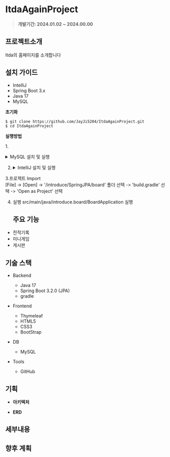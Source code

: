 # ItdaAgainProject

> **개발기간: 2024.01.02 ~ 2024.00.00**

## 프로젝트소개

Itda의 홈페이지를 소개합니다

## 설치 가이드
- IntelliJ 
- Spring Boot 3.x
- Java 17
- MySQL

**초기화**  

    $ git clone https://github.com/JayJi5204/ItdaAgainProject.git 
    $ cd ItdaAgainProject

   
**실행방법**  

1.<details>
    <summary>
      MySQL 설치 및 실행
    </summary>
     MySQL(https://dev.mysql.com/downloads/windows/installer/) 다운로드
      ![image](https://github.com/JayJi5204/ItdaAgainProject/assets/126458483/7bc5eaa9-bb8e-498c-849a-59d413f9e153)
      cmd 실행 -> 'sqlplus' 입력 ->   
   Enter username: system   
   Enter password: 1234   
   -> 'conn/as sysdba' 입력   
   -> 'create user jayji identified by 1234;' 입력   
   -> 'grant connect, resource, dba to jayji;' 입력   
  </details>
  
2. <details>
    <summary>
     IntelliJ 설치 및 실행
    </summary>
       토글 안 내용
  </details>
  
3.프로젝트 Import   
   [File] -> [Open] -> '/introduce/SpringJPA/board' 폴더 선택 -> 'build.gradle' 선택 -> 'Open as Project' 선택
   
4. 실행
   src/main/java/introduce.board/BoardApplication 실행

   ## 주요 기능

- 전적기록
- 미니게임
- 게시판

## 기술 스택

- Backend
  - Java 17
  - Spring Boot 3.2.0 (JPA)
  - gradle
    
- Frontend    
  - Thymeleaf
  - HTML5
  - CSS3
  - BootStrap

- DB
  - MySQL

- Tools
  - GitHub

## 기획

- **아키텍처**   

- **ERD**


## 세부내용



## 향후 계획
